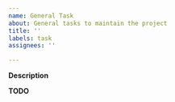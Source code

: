 ```yaml
---
name: General Task
about: General tasks to maintain the project
title: ''
labels: task
assignees: ''

---
```


**Description**


**TODO**
